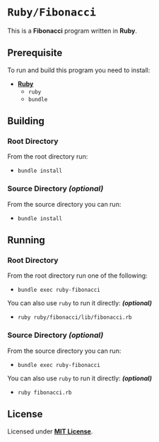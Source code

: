 # `Ruby/Fibonacci`

This is a **Fibonacci** program written in **Ruby**.

## Prerequisite

To run and build this program you need to install:

* [**Ruby**](https://www.ruby-lang.org/en/documentation/installation/)
  * `ruby`
  * `bundle`

## Building

### Root Directory

From the root directory run:

* ```
  bundle install
  ```

### Source Directory _(optional)_

From the source directory you can run:

* ```
  bundle install
  ```

## Running

### Root Directory

From the root directory run one of the following:

* ```
  bundle exec ruby-fibonacci
  ```

You can also use `ruby` to run it directly: _**(optional)**_

* ```
  ruby ruby/fibonacci/lib/fibonacci.rb
  ```

### Source Directory _(optional)_

From the source directory you can run:

* ```
  bundle exec ruby-fibonacci
  ```

You can also use `ruby` to run it directly: _**(optional)**_

* ```
  ruby fibonacci.rb
  ```

## License

Licensed under [**MIT License**](https://github.com/altersabeh/codes/blob/main/LICENSE).
